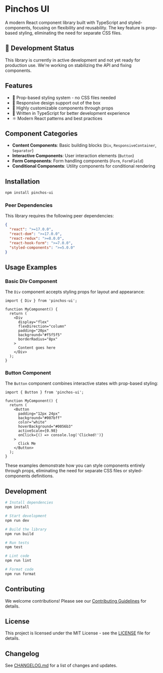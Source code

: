 # Pinchos UI

A modern React component library built with TypeScript and styled-components, focusing on flexibility and reusability. The key feature is prop-based styling, eliminating the need for separate CSS files.

## 🚧 Development Status

This library is currently in active development and not yet ready for production use. We're working on stabilizing the API and fixing components.

## Features

- 🎨 Prop-based styling system - no CSS files needed
- 📱 Responsive design support out of the box
- 🔧 Highly customizable components through props
- 💪 Written in TypeScript for better development experience
- ⚛️ Modern React patterns and best practices

## Component Categories

- **Content Components**: Basic building blocks (`Div`, `ResponsiveContainer`, `Separator`)
- **Interactive Components**: User interaction elements (`Button`)
- **Form Components**: Form handling components (`Form`, `FormField`)
- **Conditional Components**: Utility components for conditional rendering

## Installation

```bash
npm install pinchos-ui
```

### Peer Dependencies

This library requires the following peer dependencies:

```json
{
  "react": ">=17.0.0",
  "react-dom": ">=17.0.0",
  "react-redux": ">=8.0.0",
  "react-hook-form": ">=7.0.0",
  "styled-components": ">=5.0.0"
}
```

## Usage Examples

### Basic Div Component

The `Div` component accepts styling props for layout and appearance:

```tsx
import { Div } from 'pinchos-ui';

function MyComponent() {
  return (
    <Div
      display="flex"
      flexDirection="column"
      padding="20px"
      background="#f5f5f5"
      borderRadius="8px"
    >
      Content goes here
    </Div>
  );
}
```

### Button Component

The `Button` component combines interactive states with prop-based styling:

```tsx
import { Button } from 'pinchos-ui';

function MyComponent() {
  return (
    <Button
      padding="12px 24px"
      background="#007bff"
      color="white"
      hoverBackground="#0056b3"
      activeScale={0.98}
      onClick={() => console.log('Clicked!')}
    >
      Click Me
    </Button>
  );
}
```

These examples demonstrate how you can style components entirely through props, eliminating the need for separate CSS files or styled-components definitions.

## Development

```bash
# Install dependencies
npm install

# Start development
npm run dev

# Build the library
npm run build

# Run tests
npm test

# Lint code
npm run lint

# Format code
npm run format
```

## Contributing

We welcome contributions! Please see our [Contributing Guidelines](CONTRIBUTING.md) for details.

## License

This project is licensed under the MIT License - see the [LICENSE](LICENSE) file for details.

## Changelog

See [CHANGELOG.md](CHANGELOG.md) for a list of changes and updates. 